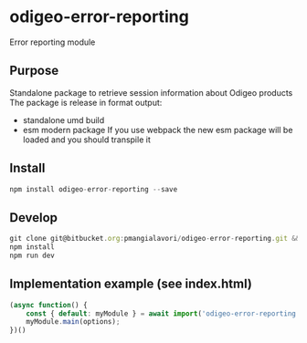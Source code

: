 # odigeo-error-reporting

Error reporting module

## Purpose
Standalone package to retrieve session information about Odigeo products
The package is release in format output: 
- standalone umd build
- esm modern package
If you use webpack the new esm package will be loaded and you should transpile it

## Install
```javascript
npm install odigeo-error-reporting --save
```

## Develop
```javascript
git clone git@bitbucket.org:pmangialavori/odigeo-error-reporting.git && cd odigeo-error-reporting
npm install
npm run dev
```

## Implementation example (see index.html)
```javascript
(async function() {
    const { default: myModule } = await import('odigeo-error-reporting');
    myModule.main(options);
})()
```